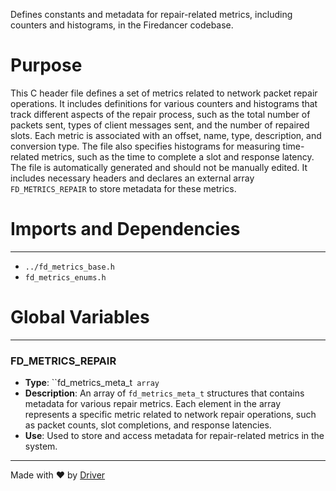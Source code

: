 <!--------------------------------------------------------------------------------->
<!-- IMPORTANT: This file is auto-generated by Driver (https://driver.ai). -------->
<!-- Manual edits may be overwritten on future commits. --------------------------->
<!--------------------------------------------------------------------------------->

Defines constants and metadata for repair-related metrics, including counters and histograms, in the Firedancer codebase.

# Purpose
This C header file defines a set of metrics related to network packet repair operations. It includes definitions for various counters and histograms that track different aspects of the repair process, such as the total number of packets sent, types of client messages sent, and the number of repaired slots. Each metric is associated with an offset, name, type, description, and conversion type. The file also specifies histograms for measuring time-related metrics, such as the time to complete a slot and response latency. The file is automatically generated and should not be manually edited. It includes necessary headers and declares an external array `FD_METRICS_REPAIR` to store metadata for these metrics.
# Imports and Dependencies

---
- `../fd_metrics_base.h`
- `fd_metrics_enums.h`


# Global Variables

---
### FD\_METRICS\_REPAIR
- **Type**: ``fd_metrics_meta_t` array`
- **Description**: An array of `fd_metrics_meta_t` structures that contains metadata for various repair metrics. Each element in the array represents a specific metric related to network repair operations, such as packet counts, slot completions, and response latencies.
- **Use**: Used to store and access metadata for repair-related metrics in the system.



---
Made with ❤️ by [Driver](https://www.driver.ai/)